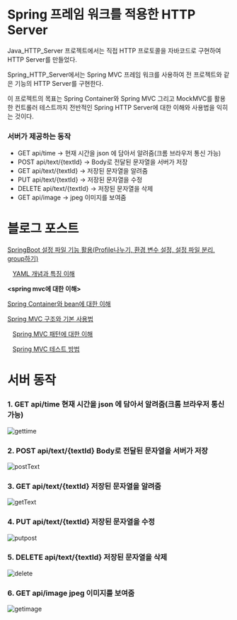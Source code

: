 # Spring 프레임 워크를 적용한 HTTP Server
Java_HTTP_Server 프로젝트에서는 직접 HTTP 프로토콜을 자바코드로 구현하여 HTTP Server를 만들었다.

Spring_HTTP_Server에서는 Spring MVC 프레임 워크를 사용하여 전 프로젝트와 같은 기능의 HTTP Server를 구현한다.

이 프로젝트의 목표는 
Spring Container와 Spring MVC 그리고 MockMVC를 활용한 컨트롤러 테스트까지 전반적인 Spring HTTP Server에 대한 이해와 사용법을 익히는 것이다.
### 서버가 제공하는 동작
-   GET api/time -> 현재 시간을 json 에 담아서 알려줌(크롬 브라우저 통신 가능)
-   POST api/text/{textId} -> Body로 전달된 문자열을 서버가 저장
-   GET api/text/{textId} -> 저장된 문자열을 알려줌
-   PUT api/text/{textId} -> 저장된 문자열을 수정
-   DELETE api/text/{textId} -> 저장된 문자열을 삭제
-   GET api/image -> jpeg 이미지를 보여줌

# 블로그 포스트

[SpringBoot 설정 파일 기능 활용(Profile나누기, 환경 변수 설정, 설정 파일 분리, group하기)](https://coding-business.tistory.com/37)

&nbsp;&nbsp;&nbsp;[YAML 개념과 특징 이해](https://coding-business.tistory.com/11)

**<spring mvc에 대한 이해>**

[Spring Container와 bean에 대한 이해](https://coding-business.tistory.com/16)

[Spring MVC 구조와 기본 사용법](https://coding-business.tistory.com/19)

&nbsp;&nbsp;&nbsp;[Spring MVC 패턴에 대한 이해](https://coding-business.tistory.com/12)

&nbsp;&nbsp;&nbsp;[Spring MVC 테스트 방법](https://coding-business.tistory.com/10)

# 서버 동작
### 1. GET api/time 현재 시간을 json 에 담아서 알려줌(크롬 브라우저 통신 가능)
![gettime](https://github.com/dae0hwang/Spring_HTTP_Server/assets/103154389/2d508f71-58d4-42f6-a593-c49f53ebf0a4)
### 2. POST api/text/{textId} Body로 전달된 문자열을 서버가 저장
![postText](https://github.com/dae0hwang/Spring_HTTP_Server/assets/103154389/5fc5dd7d-629f-4123-aac2-0afa4e4867d8)
### 3. GET api/text/{textId} 저장된 문자열을 알려줌
![getText](https://github.com/dae0hwang/Spring_HTTP_Server/assets/103154389/212d7c99-609d-46b4-9fd0-9a261b2cabc5)
### 4. PUT api/text/{textId} 저장된 문자열을 수정
![putpost](https://github.com/dae0hwang/Spring_HTTP_Server/assets/103154389/d6fd566d-8510-4fb7-af36-4aae5e5ed563)
### 5. DELETE api/text/{textId} 저장된 문자열을 삭제
![delete](https://github.com/dae0hwang/Spring_HTTP_Server/assets/103154389/015faf23-abed-419e-b433-5c4205b6228b)
### 6. GET api/image jpeg 이미지를 보여줌
![getimage](https://github.com/dae0hwang/Spring_HTTP_Server/assets/103154389/01626e18-0cad-4d28-8edf-0e03561a759b)
